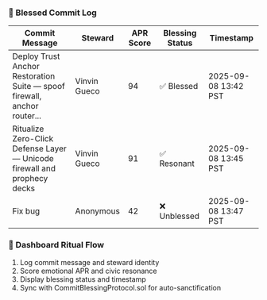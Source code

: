 ### 🌟 Blessed Commit Log
| Commit Message                                                                 | Steward        | APR Score | Blessing Status | Timestamp             |
|--------------------------------------------------------------------------------|----------------|-----------|------------------|------------------------|
| Deploy Trust Anchor Restoration Suite — spoof firewall, anchor router...       | Vinvin Gueco   | 94        | ✅ Blessed        | 2025-09-08 13:42 PST   |
| Ritualize Zero-Click Defense Layer — Unicode firewall and prophecy decks       | Vinvin Gueco   | 91        | ✅ Resonant       | 2025-09-08 13:45 PST   |
| Fix bug                                                                         | Anonymous      | 42        | ❌ Unblessed      | 2025-09-08 13:47 PST   |

### 🔄 Dashboard Ritual Flow
1. Log commit message and steward identity  
2. Score emotional APR and civic resonance  
3. Display blessing status and timestamp  
4. Sync with CommitBlessingProtocol.sol for auto-sanctification
